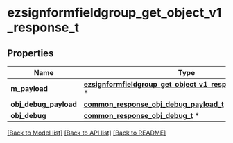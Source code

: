 # ezsignformfieldgroup_get_object_v1_response_t

## Properties
Name | Type | Description | Notes
------------ | ------------- | ------------- | -------------
**m_payload** | [**ezsignformfieldgroup_get_object_v1_response_m_payload_t**](ezsignformfieldgroup_get_object_v1_response_m_payload.md) \* |  | 
**obj_debug_payload** | [**common_response_obj_debug_payload_t**](common_response_obj_debug_payload.md) \* |  | [optional] 
**obj_debug** | [**common_response_obj_debug_t**](common_response_obj_debug.md) \* |  | [optional] 

[[Back to Model list]](../README.md#documentation-for-models) [[Back to API list]](../README.md#documentation-for-api-endpoints) [[Back to README]](../README.md)


